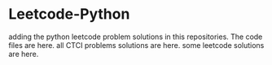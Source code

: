 # Leetcode-Python
adding the python leetcode problem solutions in this repositories. 
The code files are here.
all CTCI problems solutions are here.
some leetcode solutions are here.








































































































































